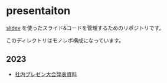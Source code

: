 # presentaiton

[slidev](https://sli.dev) を使ったスライド&コードを管理するためのリポジトリです。

このディレクトリはモノレポ構成になっています。

## 2023

- [社内プレゼン大会発表資料](https://github.com/Minooo1/presentation/tree/main/within-a-company-presen)
